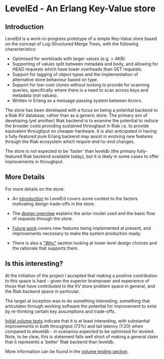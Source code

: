 # LevelEd - An Erlang Key-Value store

## Introduction

LevelEd is a work-in-progress prototype of a simple Key-Value store based on the concept of Log-Structured Merge Trees, with the following characteristics:

- Optimised for workloads with larger values (e.g. > 4KB).
- Supporting of values split between metadata and body, and allowing for HEAD requests which have lower overheads than GET requests.
- Support for tagging of object types and the implementation of alternative store behaviour based on type.
- Support for low-cost clones without locking to provide for scanning queries, specifically where there is a need to scan across keys and metadata (not values).
- Written in Erlang as a message passing system between Actors.

The store has been developed with a focus on being a potential backend to a Riak KV database, rather than as a generic store.  The primary aim of developing (yet another) Riak backend is to examine the potential to reduce the broader costs providing sustained throughput in Riak i.e. to provide equivalent throughput on cheaper hardware.  It is also anticipated in having a fully-featured pure Erlang backend may assist in evolving new features through the Riak ecosystem  which require end-to-end changes.

The store is not expected to be 'faster' than leveldb (the primary fully-featured Riak backend available today), but it is likely in some cases to offer improvements in throughput.

## More Details

For more details on the store:

- An [introduction](docs/INTRO.md) to LevelEd covers some context to the factors motivating design trade-offs in the store.

- The [design overview](docs/DESIGN.md) explains the actor model used and the basic flow of requests through the store.

- [Future work](docs/FUTURE.md) covers new features being implemented at present, and improvements necessary to make the system production ready.

- There is also a ["Why"](docs/WHY.md) section looking at lower level design choices and the rationale that supports them.

## Is this interesting?

At the initiation of the project I accepted that making a positive contribution to this space is hard - given the superior brainpower and experience of those that have contributed to the KV store problem space in general, and the Riak backend space in particular.

The target at inception was to do something interesting, something that articulates through working software the potential for improvement to exist by re-thinking certain key assumptions and trade-offs.

[Initial volume tests](docs/VOLUME.md) indicate that it is at least interesting, with substantial improvements in both throughput (73%) and tail latency (1:20) when compared to eleveldb - in scenarios expected to be optimised for leveled.  Note, to be clear, this is statement falls well short of making a general claim that it represents a 'better' Riak backend than leveldb.

More information can be found in the [volume testing section](docs/VOLUME.md).